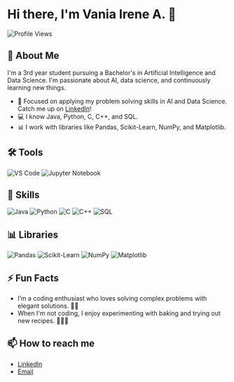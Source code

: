 # Hi there, I'm Vania Irene A. 👋

![Profile Views](https://komarev.com/ghpvc/?username=vaniairenea&color=green)

## 🚀 About Me

I'm a 3rd year student pursuing a Bachelor's in Artificial Intelligence and Data Science. I'm passionate about AI, data science, and continuously learning new things.

- 🌱 Focused on applying my problem solving skills in AI and Data Science. Catch me up on [LinkedIn](https://www.linkedin.com/in/vaniairenea)!
- 💻 I know Java, Python, C, C++, and SQL.
- 📊 I work with libraries like Pandas, Scikit-Learn, NumPy, and Matplotlib.

## 🛠️ Tools

![VS Code](https://img.shields.io/badge/VS%20Code-0078d7?style=for-the-badge&logo=visual-studio-code&logoColor=white)
![Jupyter Notebook](https://img.shields.io/badge/Jupyter-F37626?style=for-the-badge&logo=Jupyter&logoColor=white)

## 💼 Skills

![Java](https://img.shields.io/badge/Java-ED8B00?style=for-the-badge&logo=java&logoColor=white)
![Python](https://img.shields.io/badge/Python-3776AB?style=for-the-badge&logo=python&logoColor=white)
![C](https://img.shields.io/badge/C-00599C?style=for-the-badge&logo=c&logoColor=white)
![C++](https://img.shields.io/badge/C++-00599C?style=for-the-badge&logo=c%2B%2B&logoColor=white)
![SQL](https://img.shields.io/badge/SQL-4479A1?style=for-the-badge&logo=sql&logoColor=white)

## 📊 Libraries

![Pandas](https://img.shields.io/badge/Pandas-150458?style=for-the-badge&logo=pandas&logoColor=white)
![Scikit-Learn](https://img.shields.io/badge/Scikit--Learn-F7931E?style=for-the-badge&logo=scikit-learn&logoColor=white)
![NumPy](https://img.shields.io/badge/NumPy-013243?style=for-the-badge&logo=numpy&logoColor=white)
![Matplotlib](https://img.shields.io/badge/Matplotlib-11557C?style=for-the-badge&logo=Matplotlib&logoColor=white)

## ⚡ Fun Facts

- I’m a coding enthusiast who loves solving complex problems with elegant solutions. 🧩💡
- When I'm not coding, I enjoy experimenting with baking and trying out new recipes. 🍰👩‍🍳

## 📫 How to reach me

- [LinkedIn](https://www.linkedin.com/in/vaniairenea)
- [Email](mailto:vaniairenea@gmail.com)
